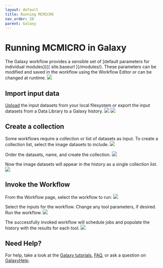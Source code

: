 ```yaml
---
layout: default
title: Running MCMICRO
nav_order: 20
parent: Galaxy
---
```


# Running MCMICRO in Galaxy

The Galaxy workflow provides a sensible set of [default parameters for individual modules]({{ site.baseurl }}/modules/). These parameters can be modified and saved in the workflow using the Workflow Editor or can be changed at runtime.
<img src="{{ site.baseurl }}/images/galaxy-wf.png" />

## Import input data

[Upload](https://galaxyproject.org/tutorials/upload/) the input datasets from your local filesystem or export the input datasets from a Data Library to a Galaxy history.
<img src="{{ site.baseurl }}/images/galaxy-inputs-select.png" />
<img src="{{ site.baseurl }}/images/galaxy-inputs.png" />

## Create a collection
Some workflows require a collection or list of datasets as input. To create a collection list, select the image datasets to include.
<img src="{{ site.baseurl }}/images/galaxy-build-collection.png" />

Order the datasets, name, and create the collection.
<img src="{{ site.baseurl }}/images/galaxy-order-collection.png"/>

Now the image datasets will appear in the history as a single collection list.
<img src="{{ site.baseurl }}/images/galaxy-collection-history.png" />

## Invoke the Workflow

From the Workflow page, select the workflow to run:
<img src="{{ site.baseurl }}/images/galaxy-wf-select.png" />

Select the inputs for the workflow. Change any tool parameters, if desired. Run the workflow.
<img src="{{ site.baseurl }}/images/galaxy-run.png" />

The successfully invoked workflow will schedule jobs and populate the history with the results for each tool. 
<img src="{{ site.baseurl }}/images/galaxy-success-invocation.png" />

## Need Help?
For help, take a look at the [Galaxy tutorials](https://galaxyproject.org/learn/), [FAQ](https://galaxyproject.org/support/), or ask a question on [GalaxyHelp](https://help.galaxyproject.org/).